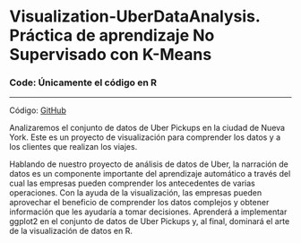 # Visualization-UberDataAnalysis. Práctica de aprendizaje No Supervisado con K-Means

### Code: Únicamente el código en R

___

Código: [GitHub](https://github.com/alvarobarrio)


Analizaremos el conjunto de datos de Uber Pickups en la ciudad de Nueva York. Este es un proyecto de visualización para comprender los datos y a los clientes que realizan los viajes.

Hablando de nuestro proyecto de análisis de datos de Uber, la narración de datos es un componente importante del aprendizaje automático a través del cual las empresas pueden comprender los antecedentes de varias operaciones. Con la ayuda de la visualización, las empresas pueden aprovechar el beneficio de comprender los datos complejos y obtener información que les ayudaría a tomar decisiones. Aprenderá a implementar ggplot2 en el conjunto de datos de Uber Pickups y, al final, dominará el arte de la visualización de datos en R.
